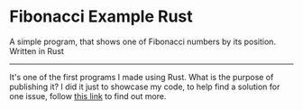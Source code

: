# Fibonacci Example Rust
A simple program, that shows one of Fibonacci numbers by its position. Written in Rust

------------

It's one of the first programs I made using Rust. What is the purpose of publishing it? I did it just to showcase my code, to help find a solution for one issue, follow [this link](https://github.com/rust-lang/rust-analyzer/issues/13926 "this link") to find out more.
